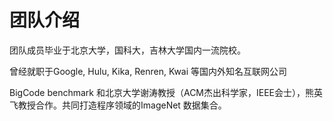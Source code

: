# 团队介绍

团队成员毕业于北京大学，国科大，吉林大学国内一流院校。

曾经就职于Google, Hulu, Kika, Renren, Kwai 等国内外知名互联网公司

BigCode benchmark 和北京大学谢涛教授（ACM杰出科学家，IEEE会士），熊英飞教授合作。共同打造程序领域的ImageNet 数据集合。
